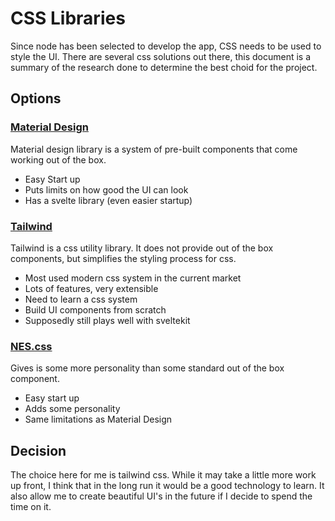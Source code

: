 # CSS Libraries

Since node has been selected to develop the app, CSS needs to be used to style the UI.
There are several css solutions out there, this document is a summary of the research done to determine the best choid for the project.

## Options

### [Material Design](https://m2.material.io/develop/web)

Material design library is a system of pre-built components that come working out of the box.

- Easy Start up
- Puts limits on how good the UI can look
- Has a svelte library (even easier startup)

### [Tailwind](https://tailwindcss.com/)

Tailwind is a css utility library. It does not provide out of the box components, but simplifies the styling process for css.

- Most used modern css system in the current market
- Lots of features, very extensible
- Need to learn a css system
- Build UI components from scratch
- Supposedly still plays well with sveltekit

### [NES.css](https://nostalgic-css.github.io/NES.css/)

Gives is some more personality than some standard out of the box component.

- Easy start up
- Adds some personality
- Same limitations as Material Design

## Decision

The choice here for me is tailwind css.
While it may take a little more work up front, I think that in the long run it would be a good technology to learn.
It also allow me to create beautiful UI's in the future if I decide to spend the time on it.
